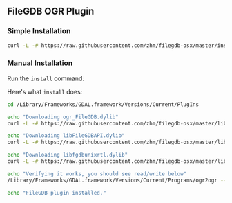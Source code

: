 ## FileGDB OGR Plugin

### Simple Installation

```sh
curl -L -# https://raw.githubusercontent.com/zhm/filegdb-osx/master/install | sh
```

### Manual Installation

Run the `install` command.

Here's what `install` does:

```sh
cd /Library/Frameworks/GDAL.framework/Versions/Current/PlugIns

echo "Downloading ogr_FileGDB.dylib"
curl -L -# https://raw.githubusercontent.com/zhm/filegdb-osx/master/lib/ogr_FileGDB.dylib > ogr_FileGDB.dylib

echo "Downloading libFileGDBAPI.dylib"
curl -L -# https://raw.githubusercontent.com/zhm/filegdb-osx/master/lib/libFileGDBAPI.dylib > libFileGDBAPI.dylib

echo "Downloading libfgdbunixrtl.dylib"
curl -L -# https://raw.githubusercontent.com/zhm/filegdb-osx/master/lib/libfgdbunixrtl.dylib > libfgdbunixrtl.dylib

echo "Verifying it works, you should see read/write below"
/Library/Frameworks/GDAL.framework/Versions/Current/Programs/ogr2ogr --formats | grep '"FileGDB" (read/write)'

echo "FileGDB plugin installed."
```
